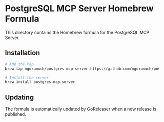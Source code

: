 # PostgreSQL MCP Server Homebrew Formula

This directory contains the Homebrew formula for the PostgreSQL MCP Server.

## Installation

```bash
# Add the tap
brew tap mgorunuch/postgres-mcp-server https://github.com/mgorunuch/postgres-mcp-server

# Install the server
brew install postgres-mcp-server
```

## Updating

The formula is automatically updated by GoReleaser when a new release is published.